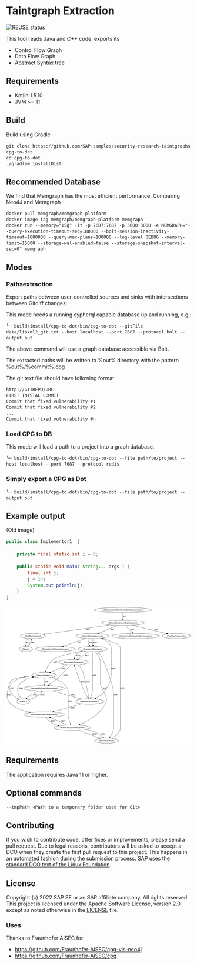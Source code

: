 # Taintgraph Extraction

[![REUSE status](https://api.reuse.software/badge/github.com/SAP-samples/security-research-taintgraphs)](https://api.reuse.software/info/github.com/SAP-samples/security-research-taintgraphs)


This tool reads Java and C++ code, exports its
- Control Flow Graph
- Data Flow Graph
- Abstract Syntax tree

## Requirements

- Kotlin 1.5.10
- JVM >= 11

## Build

Build using Gradle

```
git clone https://github.com/SAP-samples/security-research-taintgraphs cpg-to-dot
cd cpg-to-dot
./gradlew installDist
```

## Recommended Database

We find that Memgraph has the most efficient performance. Comparing Neo4J and Memgraph
```
docker pull memgraph/memgraph-platform
docker image tag memgraph/memgraph-platform memgraph
docker run --memory="15g" -it -p 7687:7687 -p 3000:3000 -e MEMGRAPH="--query-execution-timeout-sec=180000 --bolt-session-inactivity-timeout=1800000 --query-max-plans=100000 --log-level DEBUG --memory-limit=15000 --storage-wal-enabled=false --storage-snapshot-interval-sec=0" memgraph
```

## Modes

### Pathsextraction
Export paths between user-controlled sources and sinks with intersections between Gitdiff changes:

This mode needs a running cypherql capable database up and running, e.g.:
```
╰─ build/install/cpg-to-dot/bin/cpg-to-dot --gitFile data/libxml2_git.txt --host localhost --port 7687 --protocol bolt --output out
```
The above command will use a graph database accessible via Bolt. 

The extracted paths will be written to %out% directory with the pattern %out%/%commit%.cpg

The git text file should have following format:
```
http://GITREPO/URL
FIRST INISTAL COMMIT
Commit that fixed vulnerability #1
Commit that fixed vulnerability #2
...
Commit that fixed vulnerability #n
```

### Load CPG to DB
This mode will load a path to a project into a graph database.
```
╰─ build/install/cpg-to-dot/bin/cpg-to-dot --file path/to/project --host localhost --port 7687 --protocol redis
```

### Simply export a CPG as Dot
```
╰─ build/install/cpg-to-dot/bin/cpg-to-dot --file path/to/project --output out
```

## Example output
(Old image)
```Java
public class Implementor1  {

    private final static int i = 6;

    public static void main( String... args ) {
        final int j;
        j = 14;
        System.out.println(j);
    }
}
```

![visualized dot](example.png "visualized dot example")


## Requirements

The application requires Java 11 or higher.

## Optional commands

```
--tmpPath <Path to a temporary folder used for Git>
```

## Contributing
If you wish to contribute code, offer fixes or improvements, please send a pull request. Due to legal reasons, contributors will be asked to accept a DCO when they create the first pull request to this project. This happens in an automated fashion during the submission process. SAP uses [the standard DCO text of the Linux Foundation](https://developercertificate.org/).

## License
Copyright (c) 2022 SAP SE or an SAP affiliate company. All rights reserved. This project is licensed under the Apache Software License, version 2.0 except as noted otherwise in the [LICENSE](LICENSES/Apache-2.0.txt) file.

### Uses

Thanks to Fraunhofer AISEC for:
- https://github.com/Fraunhofer-AISEC/cpg-vis-neo4j
- https://github.com/Fraunhofer-AISEC/cpg
